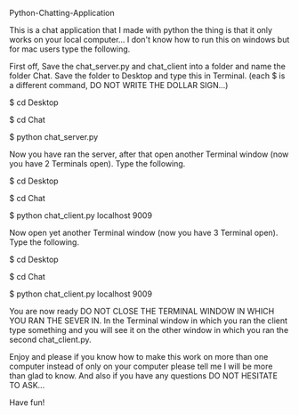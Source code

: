 Python-Chatting-Application

This is a chat application that I made with python the thing is that it only works on your local computer... I don't know how to run this on windows but for mac users type the following.

First off, Save the chat_server.py and chat_client into a folder and name the folder Chat. Save the folder to Desktop and type this in Terminal. (each $ is a different command, DO NOT WRITE THE DOLLAR SIGN...)

$ cd Desktop

$ cd Chat

$ python chat_server.py

Now you have ran the server, after that open another Terminal window (now you have 2 Terminals open). Type the following.

$ cd Desktop

$ cd Chat

$ python chat_client.py localhost 9009

Now open yet another Terminal window (now you have 3 Terminal open). Type the following.

$ cd Desktop

$ cd Chat

$ python chat_client.py localhost 9009

You are now ready DO NOT CLOSE THE TERMINAL WINDOW IN WHICH YOU RAN THE SEVER IN. In the Terminal window in which you ran the client type something and you will see it on the other window in which you ran the second chat_client.py.

Enjoy and please if you know how to make this work on more than one computer instead of only on your computer please tell me I will be more than glad to know. And also if you have any questions DO NOT HESITATE TO ASK...

Have fun!
